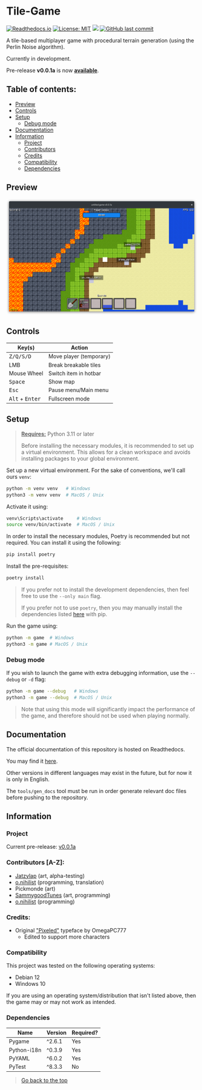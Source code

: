# Tile-Game

[![Readthedocs.io](https://img.shields.io/badge/repo-readthedocs.io-blue.svg?logo=readthedocs&logoColor=white&label=docs)](https://tile-game.readthedocs.io)
[![License: MIT](https://img.shields.io/github/license/SammygoodTunes/Tile-Game.svg)](https://opensource.org/license/mit)
[![](https://img.shields.io/github/v/release/SammygoodTunes/Tile-Game?include_prereleases&label=pre-release&logo=github)](https://github.com/SammygoodTunes/Tile-Game/releases/tag/alpha)
[![GitHub last commit](https://img.shields.io/github/last-commit/SammygoodTunes/Tile-Game?logo=git&logoColor=white)](https://github.com/SammygoodTunes/Tile-Game/commits/main)
<!-- 
Uncomment when officially released:
![GitHub Release](https://img.shields.io/github/v/release/SammygoodTunes/Tile-Game) 
-->

A tile-based multiplayer game with procedural terrain generation (using the Perlin Noise algorithm).

Currently in development.

Pre-release **v0.0.1a** is now **[available](https://github.com/SammygoodTunes/Tile-Game/releases/tag/alpha)**.

## Table of contents:
- [Preview](#preview)
- [Controls](#controls)
- [Setup](#setup)
  - [Debug mode](#debug-mode)
- [Documentation](#documentation)
- [Information](#information)
  - [Project](#project)
  - [Contributors](#contributors-a-z)
  - [Credits](#credits)
  - [Compatibility](#compatibility)
  - [Dependencies](#dependencies)

## Preview

![Preview](https://raw.githubusercontent.com/SammygoodTunes/Tile-Game/main/docs/ss.png)

## Controls

| Key(s)                            | Action                  |
|-----------------------------------|-------------------------|
| <kbd>Z/Q/S/D</kbd>                | Move player (temporary) |
| LMB                               | Break breakable tiles   |
| Mouse Wheel                       | Switch item in hotbar   |
| <kbd>Space</kbd>                  | Show map                |
| <kbd>Esc</kbd>                    | Pause menu/Main menu    |
| <kbd>Alt</kbd> + <kbd>Enter</kbd> | Fullscreen mode         |

## Setup

> **<ins>Requires:</ins>** Python 3.11 or later
> 
> Before installing the necessary modules, it is recommended to set up a virtual environment. This allows for a clean workspace and avoids installing packages to your global environment.

Set up a new virtual environment. For the sake of conventions, we'll call ours `venv`:

```bash
python -m venv venv   # Windows
python3 -m venv venv  # MacOS / Unix	
```

Activate it using:

```bash
venv\Scripts\activate     # Windows
source venv/bin/activate  # MacOS / Unix
```

In order to install the necessary modules, Poetry is recommended but not required. You can install it using the following:

```bash
pip install poetry
```

Install the pre-requisites:

```bash
poetry install
```

> If you prefer not to install the development dependencies, then feel free to use the ```--only main``` flag.
> 
> If you prefer not to use `poetry`, then you may manually install the dependencies listed [here](#dependencies) with pip.


Run the game using:

```bash
python -m game  # Windows
python3 -m game # MacOS / Unix
```

### Debug mode

If you wish to launch the game with extra debugging information, use the `--debug` or `-d` flag:

```bash
python -m game --debug   # Windows
python3 -m game --debug  # MacOS / Unix
```

> Note that using this mode will significantly impact the performance of the game, and therefore should not be used when playing normally.

## Documentation

The official documentation of this repository is hosted on Readthedocs.

You may find it [here](https://tile-game.readthedocs.io/en/latest/).

Other versions in different languages may exist in the future, but for now it is only in English.

The `tools/gen_docs` tool must be run in order generate relevant doc files before pushing to the repository.

## Information

### Project

Current pre-release: [v0.0.1a](https://github.com/SammygoodTunes/Tile-Game/releases/tag/alpha)

### Contributors [A-Z]: 
- [Jatzylap](https://github.com/Jatzylap) (art, alpha-testing)
- [o.nihilist](https://github.com/onihilist) (programming, translation)
- Pickmonde (art)
- [SammygoodTunes](https://github.com/SammygoodTunes) (art, programming)
- [o.nihilist](https://github.com/onihilist) (programming)

### Credits:
- Original ["Pixeled"](https://www.dafont.com/pixeled.font) typeface by OmegaPC777 
  - Edited to support more characters

### Compatibility

This project was tested on the following operating systems:
- Debian 12
- Windows 10

If you are using an operating system/distribution that isn't listed above, 
then the game may or may not work as intended.

### Dependencies

| Name        | Version | Required? |
|-------------|---------|-----------|
| Pygame      | ^2.6.1  | Yes       |
| Python-i18n | ^0.3.9  | Yes       |
| PyYAML      | ^6.0.2  | Yes       |
| PyTest      | ^8.3.3  | No        |


> [Go back to the top](#tile-game)
